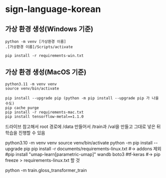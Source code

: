 # sign-language-korean

## 가상 환경 생성(Windows 기준)
```
python -m venv [가상환경 이름]
.[가상환경 이름]/Scripts/activate

pip install -r requirements-win.txt

```

## 가상 환경 생성(MacOS 기준)
```
python3.11 -m venv venv
source venv/bin/activate

pip install --upgrade pip (python -m pip install --upgrade pip 가 나을 수도)
pip cache purge
pip install -r requirements-mac.txt
pip install tensorflow-metal==1.1.0
```

드라이브 참고해서 root 경로에 /data 만들어서 /train과 /val을 만들고 그대로 넣은 뒤 학습을 진행할 수 있음

python3.10 -m venv venv
source venv/bin/activate
python -m pip install --upgrade pip
pip install -r documents/requirements-linux.txt
#-> addons 제외
#pip install "umap-learn[parametric-umap]" wandb boto3 
#tf-keras
#-> pip freeze > requirements-linux.txt 할 것

python -m train.gloss_transformer_train